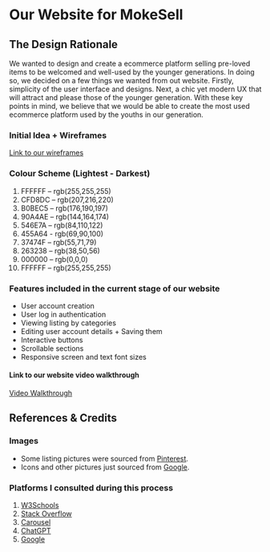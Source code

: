 # Our Website for MokeSell

## The Design Rationale
We wanted to design and create a ecommerce platform selling pre-loved items to be welcomed and well-used by the younger generations. In doing so, we decided on a few things we wanted from out website. Firstly, simplicity of the user interface and designs. Next, a chic yet modern UX that will attract and please those of the younger generation. With these key points in mind, we believe that we would be able to create the most used ecommerce platform used by the youths in our generation.

### Initial Idea + Wireframes
[Link to our wireframes](https://www.figma.com/design/Oaog7V7mHdV9O9jMwTwBqQ/FED_S10267951B_S10267061F_Assg2_Checkpoint1_wireframes?node-id=125-417&t=ApeXed28B3P8lHii-1)

### Colour Scheme (Lightest - Darkest)
1) FFFFFF – rgb(255,255,255)
2) CFD8DC – rgb(207,216,220)
3) B0BEC5 – rgb(176,190,197)
4) 90A4AE – rgb(144,164,174)
5) 546E7A – rgb(84,110,122)
6) 455A64 - rgb(69,90,100)
7) 37474F – rgb(55,71,79)
8) 263238 – rgb(38,50,56)
9) 000000 – rgb(0,0,0)
10) FFFFFF – rgb(255,255,255)

### Features included in the current stage of our website
- User account creation
- User log in authentication
- Viewing listing by categories
- Editing user account details + Saving them
- Interactive buttons
- Scrollable sections
- Responsive screen and text font sizes

#### Link to our website video walkthrough
[Video Walkthrough](https://drive.google.com/file/d/1AQCQf0MJHpXSqfjwZunAkK5XOffT_yG-/view?usp=drive_link)

## References & Credits
### Images
- Some listing pictures were sourced from [Pinterest](https://www.pinterest.com/).
- Icons and other pictures just sourced from [Google](https://www.google.com/).

### 
### Platforms I consulted during this process
1) [W3Schools](https://www.w3schools.com/)
2) [Stack Overflow](https://stackoverflow.com/)
3) [Carousel](https://www.carousell.sg/)
4) [ChatGPT](https://chatgpt.com/)
5) [Google](https://www.google.com/)
